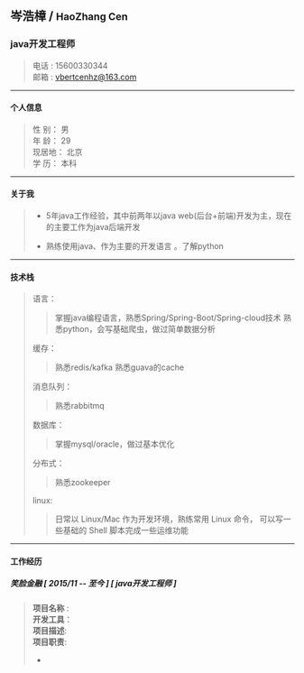 ## 岑浩樟 / <small>HaoZhang Cen</small>
### java开发工程师

>电话 : 15600330344<br>
>邮箱 : vbertcenhz@163.com<br>

---

#### 个人信息
>性 别： 男 <br>
>年 龄： 29 <br>
>现居地： 北京 <br>
>学 历： 本科

---
#### 关于我
> * 5年java工作经验，其中前两年以java web(后台+前端)开发为主，现在的主要工作为java后端开发
> 
> * 熟练使用java、作为主要的开发语言 。了解python
> 

---
#### 技术栈
> 语言：
> > 掌握java编程语言，熟悉Spring/Spring-Boot/Spring-cloud技术
> > 熟悉python，会写基础爬虫，做过简单数据分析
> 
> 缓存：
> > 熟悉redis/kafka
> > 熟悉guava的cache
>
> 消息队列：
> > 熟悉rabbitmq
>
> 数据库：
> > 掌握mysql/oracle，做过基本优化
>
> 分布式：
> > 熟悉zookeeper
> 
> linux:
> > 日常以 Linux/Mac 作为开发环境，熟练常用 Linux 命令，
可以写一些基础的 Shell 脚本完成一些运维功能



---
#### 工作经历
##### 笑脸金融 [ 2015/11 -- 至今 ] [ java开发工程师 ] </br>
> **项目名称** : <br>
**开发工具**：  <br>
**项目描述**: <br>
**项目职责**: 
> * <br>


